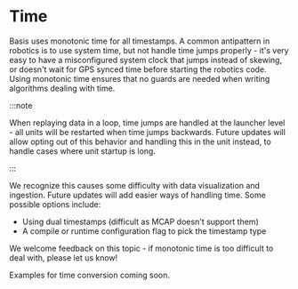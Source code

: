 # Time

Basis uses monotonic time for all timestamps. A common antipattern in robotics is to use system time, but not handle time jumps properly - it's very easy to have a misconfigured system clock that jumps instead of skewing, or doesn't wait for GPS synced time before starting the robotics code. Using monotonic time ensures that no guards are needed when writing algorithms dealing with time.

:::note

When replaying data in a loop, time jumps are handled at the launcher level - all units will be restarted when time jumps backwards. Future updates will allow opting out of this behavior and handling this in the unit instead, to handle cases where unit startup is long.

:::

We recognize this causes some difficulty with data visualization and ingestion. Future updates will add easier ways of handling time. Some possible options include:
 - Using dual timestamps (difficult as MCAP doesn't support them)
 - A compile or runtime configuration flag to pick the timestamp type

We welcome feedback on this topic - if monotonic time is too difficult to deal with, please let us know!

Examples for time conversion coming soon.